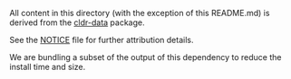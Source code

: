 All content in this directory (with the exception of this README.md) is derived from the [cldr-data](https://www.npmjs.com/package/cldr-data) package.

See the [NOTICE](../../NOTICE) file for further attribution details.

We are bundling a subset of the output of this dependency to reduce the install time and size.
